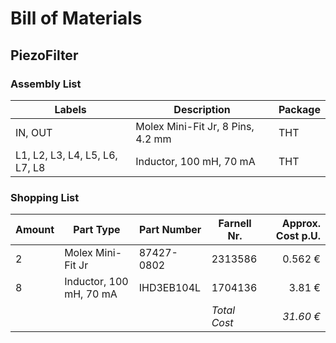 # Bill of Materials
## PiezoFilter

### Assembly List
| Labels | Description | Package |
|-|-|-|
| IN, OUT | Molex Mini-Fit Jr, 8 Pins, 4.2 mm | THT |
| L1, L2, L3, L4, L5, L6, L7, L8 | Inductor, 100 mH, 70 mA | THT |

### Shopping List

| Amount | Part Type | Part Number | Farnell Nr. | Approx. Cost p.U. |
|-|-|-|-|-:|
|2| Molex Mini-Fit Jr | 87427-0802 | 2313586 | 0.562 € |
|8| Inductor, 100 mH, 70 mA | IHD3EB104L | 1704136 | 3.81 € |
|||| *Total Cost* | *31.60 €* |